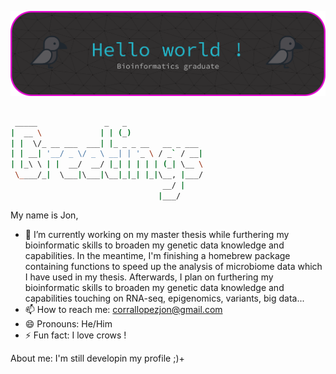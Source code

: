 ![Microbiome Banner](https://github.com/Jonsama5/Jonsama5/blob/main/props/github-header-banner.png)
##
```bash
 _____               _   _                 
|  __ \             | | (_)                
| |  \/_ __ ___  ___| |_ _ _ __   __ _ ___ 
| | __| '__/ _ \/ _ \ __| | '_ \ / _` / __|
| |_\ \ | |  __/  __/ |_| | | | | (_| \__ \
 \____/_|  \___|\___|\__|_|_| |_|\__, |___/
                                  __/ |    
                                 |___/     
```                                                                                                           
My name is Jon,

- 🔭 I’m currently working on my master thesis while furthering my bioinformatic skills to broaden my genetic data knowledge and capabilities. In the meantime, I'm finishing a homebrew package containing functions to speed up the analysis of microbiome data which I have used in my thesis. Afterwards, I plan on  furthering my bioinformatic skills to broaden my genetic data knowledge and capabilities touching on RNA-seq, epigenomics, variants, big data...
- 📫 How to reach me: corrallopezjon@gmail.com
- 😄 Pronouns: He/Him
- ⚡ Fun fact: I love crows !

About me:
I'm still developin my profile ;)+
